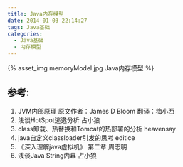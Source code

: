 ```yaml
---
title: Java内存模型
date: 2014-01-03 22:14:27
tags: Java基础
categories: 
  - Java基础
  - 内存模型
---
```


{% asset_img  memoryModel.jpg  Java内存模型 %}

## 参考:

1. JVM内部原理 原文作者：James D Bloom 翻译：梅小西
2. 浅谈HotSpot逃逸分析 占小狼
3. class卸载、热替换和Tomcat的热部署的分析 heavensay
4. java自定义classloader引发的思考 editice
5. 《深入理解java虚拟机》 第二章 周志明
6. 浅谈Java String内幕 占小狼
